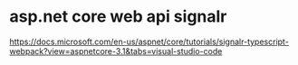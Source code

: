 # asp.net core web api signalr

https://docs.microsoft.com/en-us/aspnet/core/tutorials/signalr-typescript-webpack?view=aspnetcore-3.1&tabs=visual-studio-code